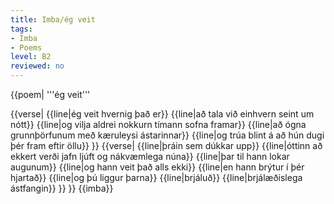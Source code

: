 ```yaml
---
title: Imba/ég veit
tags:
- Imba
- Poems
level: B2
reviewed: no
---
```


<Book audio="Imba eg veit.mp3">
{{poem|
'''ég veit'''

{{verse|
{{line|ég veit hvernig það er}}
{{line|að tala við einhvern seint um nótt}}
{{line|og vilja aldrei nokkurn tímann sofna framar}}
{{line|að ógna grunnþörfunum með kæruleysi ástarinnar}}
{{line|og trúa blint á að hún dugi þér fram eftir öllu}}
}}
{{verse|
{{line|þráin sem dúkkar upp}}
{{line|óttinn að ekkert verði jafn ljúft og nákvæmlega núna}}
{{line|þar til hann lokar augunum}}
{{line|og hann veit það alls ekki}}
{{line|en hann brýtur í þér hjartað}}
{{line|og þú liggur þarna}}
{{line|brjáluð}}
{{line|brjálæðislega ástfangin}}
}}
}}
</Book>
{{imba}}

